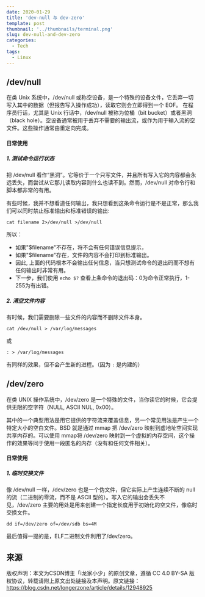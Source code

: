 ```yaml
---
date: 2020-01-29
title: 'dev-null 与 dev-zero'
template: post
thumbnail: '../thumbnails/terminal.png'
slug: dev-null-and-dev-zero
categories:
  - Tech
tags:
  - Linux
---
```


## /dev/null

在类 Unix 系统中，/dev/null 或称空设备，是一个特殊的设备文件，它丢弃一切写入其中的数据（但报告写入操作成功），读取它则会立即得到一个 EOF。
在程序员行话，尤其是 Unix 行话中，/dev/null 被称为位桶（bit bucket）或者黑洞（black hole）。空设备通常被用于丢弃不需要的输出流，或作为用于输入流的空文件。这些操作通常由重定向完成。

#### 日常使用

##### 1. 测试命令运行状态

把 /dev/null 看作“黑洞”。它等价于一个只写文件，并且所有写入它的内容都会永远丢失，而尝试从它那儿读取内容则什么也读不到。然而，/dev/null 对命令行和脚本都非常的有用。

有些时候，我并不想看道任何输出，我只想看到这条命令运行是不是正常，那么我们可以同时禁止标准输出和标准错误的输出:    

```shell
cat filename 2>/dev/null >/dev/null
```

所以：

* 如果"$filename"不存在，将不会有任何错误信息提示，
* 如果"$filename"存在，文件的内容不会打印到标准输出。
* 因此, 上面的代码根本不会输出任何信息，当只想测试命令的退出码而不想有任何输出时非常有用。
* 下一步，我们使用 `echo $?` 查看上条命令的退出码：0为命令正常执行，1-255为有出错。

##### 2. 清空文件内容

有时候，我们需要删除一些文件的内容而不删除文件本身。

```shell
cat /dev/null > /var/log/messages
```

或

```shell
: > /var/log/messages
```

有同样的效果，但不会产生新的进程。（因为 `:` 是内建的）

## /dev/zero

在类 UNIX  操作系统中，/dev/zero 是一个特殊的文件，当你读它的时候，它会提供无限的空字符（NULL, ASCII NUL, 0x00）。

其中的一个典型用法是用它提供的字符流来覆盖信息，另一个常见用法是产生一个特定大小的空白文件。BSD 就是通过 mmap 把 /dev/zero 映射到虚地址空间实现共享内存的。可以使用 mmap将 /dev/zero 映射到一个虚拟的内存空间，这个操作的效果等同于使用一段匿名的内存（没有和任何文件相关）。

#### 日常使用

##### 1. 临时交换文件

像 /dev/null 一样，/dev/zero 也是一个伪文件，但它实际上产生连续不断的 null 的流（二进制的零流，而不是 ASCII 型的）。写入它的输出会丢失不见，/dev/zero 主要的用处是用来创建一个指定长度用于初始化的空文件，像临时交换文件。

```shell
dd if=/dev/zero of=/dev/sdb bs=4M
```

最后值得一提的是，ELF二进制文件利用了/dev/zero。



## 来源
版权声明：本文为CSDN博主「i龙家小少」的原创文章，遵循 CC 4.0 BY-SA 版权协议，转载请附上原文出处链接及本声明。原文链接：https://blog.csdn.net/longerzone/article/details/12948925

